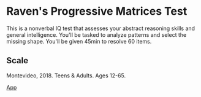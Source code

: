 # Raven's Progressive Matrices Test
This is a nonverbal IQ test that assesses your abstract reasoning skills and general intelligence.
You'll be tasked to analyze patterns and select the missing shape. You'll be given 45min to resolve 60 items.

## Scale
Montevideo, 2018. Teens & Adults. Ages 12-65.

[App](/App/monolith.html)

